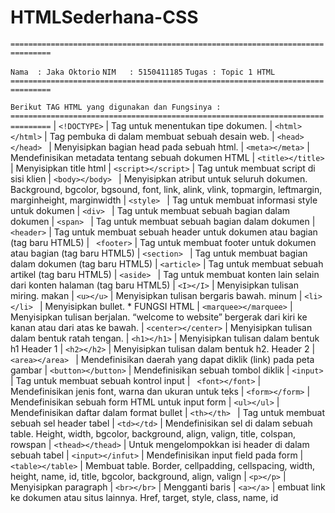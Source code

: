 # HTMLSederhana-CSS
`===============================================================================`

`Nama  : Jaka Oktorio`
`NIM   : 5150411185`
`Tugas : Topic 1 HTML`
`===============================================================================`

`Berikut TAG HTML yang digunakan dan Fungsinya :`
`===============================================================================`
|    `<!DOCTYPE>`        | Tag untuk menentukan tipe dokumen.
|    `<html></html>`     | Tag pembuka di dalam membuat sebuah desain web.
|    `<head></head> `    | Menyisipkan bagian head pada sebuah html.
|    `<meta></meta>`     | Mendefinisikan metadata tentang sebuah dokumen HTML
|    `<title></title> `  | Menyisipkan title html
|   `<script></script>`  | Tag untuk membuat script di sisi klien
|    `<body></body> `    | Menyisipkan atribut untuk seluruh dokumen. Background, bgcolor, bgsound, font, link, alink, vlink, topmargin,                            leftmargin, marginheight, marginwidth
|    `<style> `          | Tag untuk membuat informasi style untuk dokumen
|   ` <div>  `           | Tag untuk membuat sebuah bagian dalam dokumen
|    `<span> `           | Tag untuk membuat sebuah bagian dalam dokumen
|   ` <header> `         | Tag untuk membuat sebuah header untuk dokumen atau bagian (tag baru HTML5)
|   ` <footer>`          | Tag untuk membuat footer untuk dokumen atau bagian (tag baru HTML5)
|   ` <section>  `       | Tag untuk membuat bagian dalam dokumen (tag baru HTML5)
|    `<article>`         | Tag untuk membuat sebuah artikel (tag baru HTML5)
|    `<aside> `          | Tag untuk membuat konten lain selain dari konten halaman (tag baru HTML5)
|    `<I></I>`           | Menyisipkan tulisan miring.   makan
|   ` <u></u> `          | Menyisipkan tulisan bergaris bawah.   minum
|    `<li></li> `        | Menyisipkan bullet.  *  FUNGSI HTML
|  `<marquee></marquee>` | Menyisipkan tulisan berjalan.  “welcome to website” bergerak dari kiri ke kanan atau dari atas ke bawah.
|   `<center></center>`  | Menyisipkan tulisan dalam bentuk ratah tengan.
|   ` <h1></h1> `        | Menyisipkan tulisan dalam bentuk h1 Header 1
|    `<h2></h2>`         | Menyisipkan tulisan dalam bentuk h2. Header 2
|    `<area></area> `    | Mendefinisikan daerah yang dapat diklik (link) pada peta gambar
|   `<button></button>`  | Mendefinisikan sebuah tombol diklik
|   ` <input> `          | Tag untuk membuat sebuah kontrol input
|   ` <font></font>`     | Mendefinisikan jenis font, warna dan ukuran untuk teks
|    `<form></form>`     | Mendefinisikan sebuah form HTML untuk input form
|    `<ul></ul>`         | Mendefinisikan daftar dalam format bullet
|    `<th></th> `        | Tag untuk membuat sebuah sel header tabel
|   ` <td></td> `        | Mendefinisikan sel di dalam sebuah table. Height, width, bgcolor, background, align, valign, title, colspan,                            rowspan
|    `<thead></thead>`   | Untuk mengelompokkan isi header di dalam sebuah tabel
|    `<input></infut>`   | Mendefinisikan input field pada form
|    `<table></table>`   | Membuat table. Border, cellpadding, cellspacing, width, height, name, id, title, bgcolor, background, align,                            valign
|    `<p></p>`           | Menyisipkan paragraph
|   `<br></br>`         | Mengganti baris
|    `<a></a>`           | embuat link ke dokumen atau situs lainnya. Href, target, style, class, name, id
